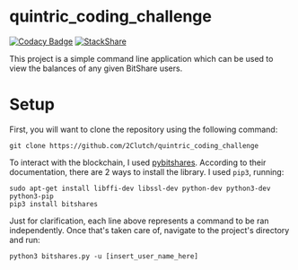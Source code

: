 # quintric_coding_challenge

[![Codacy Badge](https://api.codacy.com/project/badge/Grade/75ee19ad1d7444c3872c400835ec5b2c)](https://app.codacy.com/app/2Clutch/quintric_coding_challenge?utm_source=github.com&utm_medium=referral&utm_content=2Clutch/quintric_coding_challenge&utm_campaign=badger)
[![StackShare](https://img.shields.io/badge/tech-stack-0690fa.svg?style=flat)](https://stackshare.io/2Clutch/knowledge-purse)

This project is a simple command line application which can be used to view the balances of any given BitShare users.

# Setup

First, you will want to clone the repository using the following command:
```commandline
git clone https://github.com/2Clutch/quintric_coding_challenge
```

To interact with the blockchain, I used [pybitshares](http://docs.pybitshares.com/en/latest/index.html). According to their documentation, there are 2 ways to install the library. I used `pip3`, running:
```commandline
sudo apt-get install libffi-dev libssl-dev python-dev python3-dev python3-pip
pip3 install bitshares
```

Just for clarification, each line above represents a command to be ran independently. Once that's taken care of, navigate to the project's directory and run:
```commandline
python3 bitshares.py -u [insert_user_name_here]
```
